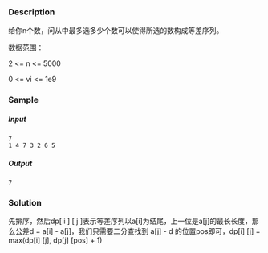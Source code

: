 ### Description

给你n个数，问从中最多选多少个数可以使得所选的数构成等差序列。

数据范围：

2 <= n <= 5000

0 <= vi <= 1e9

### Sample

##### Input

```
7
1 4 7 3 2 6 5
```

##### Output

```
7
```

### Solution

先排序，然后dp[ i ] [ j ]表示等差序列以a[i]为结尾，上一位是a[j]的最长长度，那么公差d = a[i] - a[j]，我们只需要二分查找到 a[j] - d 的位置pos即可，dp[i] [j] = max(dp[i] [j], dp[j] [pos] + 1)

